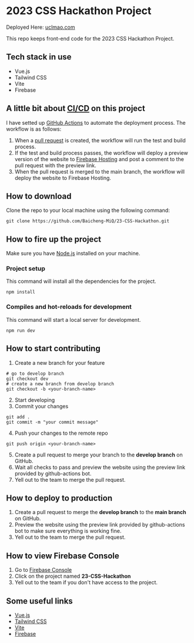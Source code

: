 # 2023 CSS Hackathon Project

Deployed Here: [uclmao.com](https://uclmao.com/)

This repo keeps front-end code for the 2023 CSS Hackathon Project.

## Tech stack in use

- Vue.js
- Tailwind CSS
- Vite
- Firebase

## A little bit about [CI/CD](https://en.wikipedia.org/wiki/CI/CD) on this project

I have setted up [GitHub Actions](https://github.com/features/actions) to automate the deployment process. The workflow is as follows:

1. When a [pull request](https://docs.github.com/en/pull-requests/collaborating-with-pull-requests/proposing-changes-to-your-work-with-pull-requests/about-pull-requests) is created, the workflow will run the test and build process.
2. If the test and build process passes, the workflow will deploy a preview version of the website to [Firebase Hosting](https://firebase.google.com/docs/hosting) and post a comment to the pull request with the preview link.
3. When the pull request is merged to the main branch, the workflow will deploy the website to Firebase Hosting.

## How to download

Clone the repo to your local machine using the following command:

```
git clone https://github.com/Baicheng-MiQ/23-CSS-Hackathon.git
```

## How to fire up the project

Make sure you have [Node.js](https://nodejs.org/en/) installed on your machine.

### Project setup

This command will install all the dependencies for the project.

```
npm install
```

### Compiles and hot-reloads for development

This command will start a local server for development.

```
npm run dev
```

## How to start contributing

1. Create a new branch for your feature

```
# go to develop branch
git checkout dev
# create a new branch from develop branch
git checkout -b <your-branch-name>
```

2. Start developing
3. Commit your changes

```
git add .
git commit -m "your commit message"
```

4. Push your changes to the remote repo

```
git push origin <your-branch-name>
```

5. Create a pull request to merge your branch to the **develop branch** on GitHub.
6. Wait all checks to pass and preview the website using the preview link provided by github-actions bot.
7. Yell out to the team to merge the pull request.

## How to deploy to production

1. Create a pull request to merge the **develop branch** to the **main branch** on GitHub.
2. Preview the website using the preview link provided by github-actions bot to make sure everything is working fine.
3. Yell out to the team to merge the pull request.

## How to view Firebase Console

1. Go to [Firebase Console](https://console.firebase.google.com/)
2. Click on the project named **23-CSS-Hackathon**
3. Yell out to the team if you don't have access to the project.

## Some useful links

- [Vue.js](https://vuejs.org/)
- [Tailwind CSS](https://tailwindcss.com/)
- [Vite](https://vitejs.dev/)
- [Firebase](https://firebase.google.com/)
